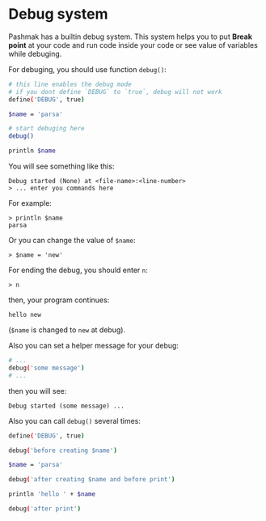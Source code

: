 # Debug system
Pashmak has a builtin debug system. This system helps you to put **Break point** at your code
and run code inside your code or see value of variables while debuging.

For debuging, you should use function `debug()`:

```bash
# this line enables the debug mode
# if you dont define `DEBUG` to `true`, debug will not work
define('DEBUG', true)

$name = 'parsa'

# start debuging here
debug()

println $name
```

You will see something like this:

```
Debug started (None) at <file-name>:<line-number>
> ... enter you commands here
```

For example:

```
> println $name
parsa
```

Or you can change the value of `$name`:

```
> $name = 'new'
```

For ending the debug, you should enter `n`:

```
> n
```

then, your program continues:

```
hello new
```

(`$name` is changed to `new` at debug).

Also you can set a helper message for your debug:

```bash
# ...
debug('some message')
# ...
```

then you will see:

```
Debug started (some message) ...
```

Also you can call `debug()` several times:

```bash
define('DEBUG', true)

debug('before creating $name')

$name = 'parsa'

debug('after creating $name and before print')

println 'hello ' + $name

debug('after print')
```
